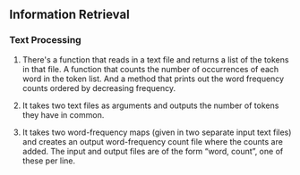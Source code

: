 ## Information Retrieval

### Text Processing


1. There's a function that reads in a text file and returns a list of the tokens in that file. A function that counts the number of occurrences of each word in the token list. And a method that prints out the word frequency counts ordered by decreasing frequency.

2. It takes two text files as arguments and outputs the number of
tokens they have in common.

3. It takes two word-frequency maps (given in two separate input text files) and creates an output word-frequency count file where the counts are added. The input and output files are of the form “word, count”, one of these per line.
